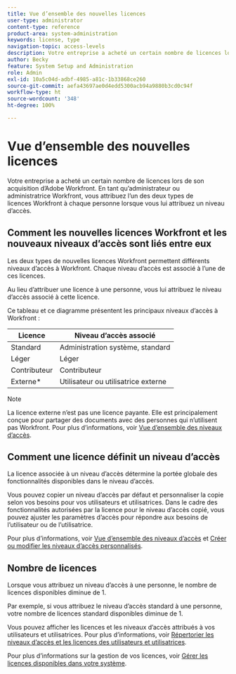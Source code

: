 ```yaml
---
title: Vue d’ensemble des nouvelles licences
user-type: administrator
content-type: reference
product-area: system-administration
keywords: license, type
navigation-topic: access-levels
description: Votre entreprise a acheté un certain nombre de licences lors de son acquisition d’Adobe Workfront. En tant qu’administrateur ou administratrice Workfront, vous attribuez l’un des trois types de nouvelles licences Workfront à chaque personne lorsque vous lui attribuez un niveau d’accès.
author: Becky
feature: System Setup and Administration
role: Admin
exl-id: 10a5c04d-adbf-4985-a81c-1b33868ce260
source-git-commit: aefa43697ae0d4edd5300acb94a9880b3cd0c94f
workflow-type: ht
source-wordcount: '348'
ht-degree: 100%

---
```


# Vue d’ensemble des nouvelles licences

<!-- Audited: 12/2023 -->

Votre entreprise a acheté un certain nombre de licences lors de son acquisition d’Adobe Workfront. En tant qu’administrateur ou administratrice Workfront, vous attribuez l’un des deux types de licences Workfront à chaque personne lorsque vous lui attribuez un niveau d’accès.

## Comment les nouvelles licences Workfront et les nouveaux niveaux d’accès sont liés entre eux

Les deux types de nouvelles licences Workfront permettent différents niveaux d’accès à Workfront. Chaque niveau d’accès est associé à l’une de ces licences.

Au lieu d’attribuer une licence à une personne, vous lui attribuez le niveau d’accès associé à cette licence.

Ce tableau et ce diagramme présentent les principaux niveaux d’accès à Workfront :

| Licence | Niveau d’accès associé |
|--- |--- |
| Standard | Administration système, standard |
| Léger | Léger |
| Contributeur | Contributeur |
| Externe* | Utilisateur ou utilisatrice externe |

>[!NOTE]
>
>La licence externe n’est pas une licence payante. Elle est principalement conçue pour partager des documents avec des personnes qui n’utilisent pas Workfront. Pour plus d’informations, voir [Vue d’ensemble des niveaux d’accès](/help/quicksilver/administration-and-setup/add-users/how-access-levels-work/access-level-overview.md).

## Comment une licence définit un niveau d’accès

La licence associée à un niveau d’accès détermine la portée globale des fonctionnalités disponibles dans le niveau d’accès.

Vous pouvez copier un niveau d’accès par défaut et personnaliser la copie selon vos besoins pour vos utilisateurs et utilisatrices. Dans le cadre des fonctionnalités autorisées par la licence pour le niveau d’accès copié, vous pouvez ajuster les paramètres d’accès pour répondre aux besoins de l’utilisateur ou de l’utilisatrice.

Pour plus d’informations, voir [Vue d’ensemble des niveaux d’accès](/help/quicksilver/administration-and-setup/add-users/how-access-levels-work/access-level-overview.md) et [Créer ou modifier les niveaux d’accès personnalisés](/help/quicksilver/administration-and-setup/add-users/configure-and-grant-access/create-modify-access-levels.md).

## Nombre de licences

Lorsque vous attribuez un niveau d’accès à une personne, le nombre de licences disponibles diminue de 1.

Par exemple, si vous attribuez le niveau d’accès standard à une personne, votre nombre de licences standard disponibles diminue de 1.

Vous pouvez afficher les licences et les niveaux d’accès attribués à vos utilisateurs et utilisatrices. Pour plus d’informations, voir [Répertorier les niveaux d’accès et les licences des utilisateurs et utilisatrices](../../../administration-and-setup/add-users/access-levels-and-object-permissions/list-access-levels-and-licenses-for-your-users.md).

Pour plus d’informations sur la gestion de vos licences, voir [Gérer les licences disponibles dans votre système](../../../administration-and-setup/get-started-wf-administration/manage-available-licenses-in-your-system.md).
